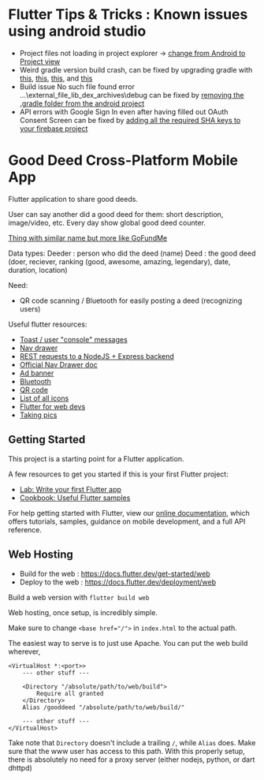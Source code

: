 # Flutter Tips & Tricks : Known issues using android studio
- Project files not loading in project explorer -> [change from Android to Project view](https://github.com/flutter/flutter-intellij/issues/4806)
- Weird gradle version build crash, can be fixed by upgrading gradle with [this](https://www.google.com/search?q=flutter+upgrade+gradle+version), [this](https://medium.com/flutter-community/managing-packages-in-flutter-6018cecaf3a7), [this](https://www.reddit.com/r/Flutter/comments/dlluyj/update_gradle/), and [this](https://stackoverflow.com/questions/58505199/is-there-any-way-to-create-a-new-flutter-project-with-upgraded-gradle-version)
- Build issue No such file found error ...\external_file_lib_dex_archives\debug  can be fixed by [removing the .gradle folder from the android project](https://github.com/facebook/react-native/issues/28954)
- API errors with Google Sign In even after having filled out OAuth Consent Screen can be fixed by [adding all the required SHA keys to your firebase project](https://github.com/flutter/flutter/issues/56235#issuecomment-780786422)

# Good Deed Cross-Platform Mobile App

Flutter application to share good deeds. 

User can say another did a good deed for them: short description, image/video, etc. Every day show global good deed counter.

[Thing with similar name but more like GoFundMe](https://www.goodeed.com/)

Data types:
Deeder : person who did the deed (name)
Deed   : the good deed (doer, reciever, ranking (good, awesome, amazing, legendary), date, duration, location)

Need:
- QR code scanning / Bluetooth for easily posting a deed (recognizing users)

Useful flutter resources:
- [Toast / user "console" messages](https://flutter.dev/docs/release/breaking-changes/scaffold-messenger)
- [Nav drawer](https://medium.com/flutter-community/flutter-vi-navigation-drawer-flutter-1-0-3a05e09b0db9)
- [REST requests to a NodeJS + Express backend](https://carmine.dev/posts/multipartpost/)
- [Official Nav Drawer doc](https://flutter.dev/docs/cookbook/design/drawer)
- [Ad banner](https://codelabs.developers.google.com/codelabs/admob-ads-in-flutter#0)
- [Bluetooth](https://blog.kuzzle.io/communicate-through-ble-using-flutter)
- [QR code](https://pub.dev/packages/qrscan)
- [List of all icons](https://api.flutter.dev/flutter/material/Icons-class.html)
- [Flutter for web devs](https://flutter.dev/docs/get-started/flutter-for/web-devs)
- [Taking pics](https://flutter.dev/docs/cookbook/plugins/picture-using-camera)

## Getting Started

This project is a starting point for a Flutter application.

A few resources to get you started if this is your first Flutter project:

- [Lab: Write your first Flutter app](https://flutter.dev/docs/get-started/codelab)
- [Cookbook: Useful Flutter samples](https://flutter.dev/docs/cookbook)

For help getting started with Flutter, view our
[online documentation](https://flutter.dev/docs), which offers tutorials,
samples, guidance on mobile development, and a full API reference.

## Web Hosting
- Build for the web : https://docs.flutter.dev/get-started/web
- Deploy to the web : https://docs.flutter.dev/deployment/web

Build a web version with `flutter build web`

Web hosting, once setup, is incredibly simple.

Make sure to change `<base href="/">` in `index.html` to the actual path.

The easiest way to serve is to just use Apache. You can put the web build wherever, 
```
<VirtualHost *:<port>>
    --- other stuff ---

    <Directory "/absolute/path/to/web/build">
		Require all granted
	</Directory>
	Alias /gooddeed "/absolute/path/to/web/build/"

    --- other stuff ---
</VirtualHost>
```
Take note that `Directory` doesn't include a trailing `/`, while `Alias` does.
Make sure that the www user has access to this path.
With this properly setup, there is absolutely no need for a proxy server (either nodejs, python, or dart dhttpd)